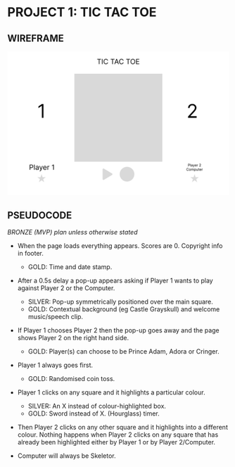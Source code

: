 # PROJECT 1: TIC TAC TOE

## WIREFRAME

![My Wireframe](wireframe.jpg)

## PSEUDOCODE
*BRONZE (MVP) plan unless otherwise stated*
- When the page loads everything appears. Scores are 0. Copyright info in footer.
  - GOLD: Time and date stamp. 
- After a 0.5s delay a pop-up appears asking if Player 1 wants to play against Player 2 or 
  the Computer.
  - SILVER: Pop-up symmetrically positioned over the main square.
  - GOLD: Contextual background (eg Castle Grayskull) and welcome music/speech clip.
- If Player 1 chooses Player 2 then the pop-up goes away and the page shows Player 2 
  on the right hand side.
  - GOLD: Player(s) can choose to be Prince Adam, Adora or Cringer.
- Player 1 always goes first.
  - GOLD: Randomised coin toss.
- Player 1 clicks on any square and it highlights a particular colour.
  - SILVER: An X instead of colour-highlighted box.
  - GOLD: Sword instead of X. (Hourglass) timer.
- Then Player 2 clicks on any other square and it highlights into a different colour. Nothing 
  happens when Player 2 clicks on any square that has already been highlighted either by Player 
  1 or by Player 2/Computer.

- Computer will always be Skeletor.

